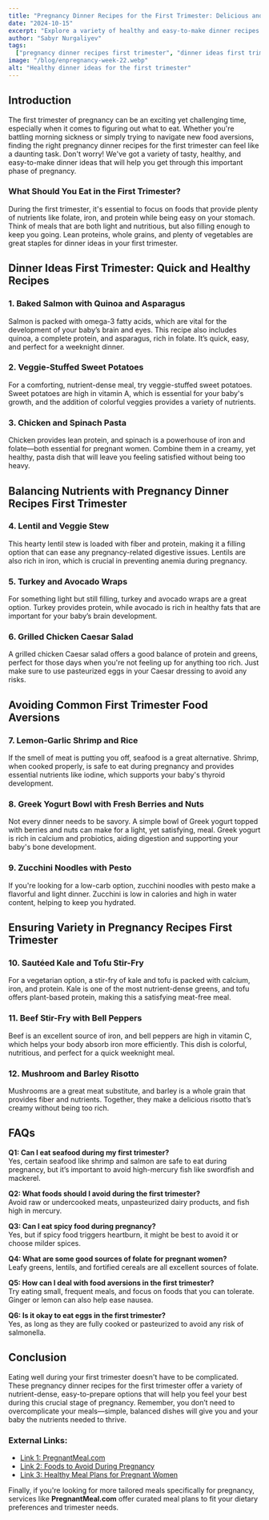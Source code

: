 ```yaml
---
title: "Pregnancy Dinner Recipes for the First Trimester: Delicious and Easy Ideas"
date: "2024-10-15"
excerpt: "Explore a variety of healthy and easy-to-make dinner recipes for the first trimester of pregnancy, ensuring a balanced diet that meets nutritional needs."
author: "Sabyr Nurgaliyev"
tags:
  ["pregnancy dinner recipes first trimester", "dinner ideas first trimester", "pregnancy recipes first trimester"]
image: "/blog/enpregnancy-week-22.webp"
alt: "Healthy dinner ideas for the first trimester"
---
```


## Introduction

The first trimester of pregnancy can be an exciting yet challenging time, especially when it comes to figuring out what to eat. Whether you're battling morning sickness or simply trying to navigate new food aversions, finding the right pregnancy dinner recipes for the first trimester can feel like a daunting task. Don't worry! We've got a variety of tasty, healthy, and easy-to-make dinner ideas that will help you get through this important phase of pregnancy.

### What Should You Eat in the First Trimester?

During the first trimester, it's essential to focus on foods that provide plenty of nutrients like folate, iron, and protein while being easy on your stomach. Think of meals that are both light and nutritious, but also filling enough to keep you going. Lean proteins, whole grains, and plenty of vegetables are great staples for dinner ideas in your first trimester.


## Dinner Ideas First Trimester: Quick and Healthy Recipes

### 1. Baked Salmon with Quinoa and Asparagus

Salmon is packed with omega-3 fatty acids, which are vital for the development of your baby’s brain and eyes. This recipe also includes quinoa, a complete protein, and asparagus, rich in folate. It’s quick, easy, and perfect for a weeknight dinner.

### 2. Veggie-Stuffed Sweet Potatoes

For a comforting, nutrient-dense meal, try veggie-stuffed sweet potatoes. Sweet potatoes are high in vitamin A, which is essential for your baby's growth, and the addition of colorful veggies provides a variety of nutrients.

### 3. Chicken and Spinach Pasta

Chicken provides lean protein, and spinach is a powerhouse of iron and folate—both essential for pregnant women. Combine them in a creamy, yet healthy, pasta dish that will leave you feeling satisfied without being too heavy.


## Balancing Nutrients with Pregnancy Dinner Recipes First Trimester

### 4. Lentil and Veggie Stew

This hearty lentil stew is loaded with fiber and protein, making it a filling option that can ease any pregnancy-related digestive issues. Lentils are also rich in iron, which is crucial in preventing anemia during pregnancy.

### 5. Turkey and Avocado Wraps

For something light but still filling, turkey and avocado wraps are a great option. Turkey provides protein, while avocado is rich in healthy fats that are important for your baby’s brain development.

### 6. Grilled Chicken Caesar Salad

A grilled chicken Caesar salad offers a good balance of protein and greens, perfect for those days when you're not feeling up for anything too rich. Just make sure to use pasteurized eggs in your Caesar dressing to avoid any risks.


## Avoiding Common First Trimester Food Aversions

### 7. Lemon-Garlic Shrimp and Rice

If the smell of meat is putting you off, seafood is a great alternative. Shrimp, when cooked properly, is safe to eat during pregnancy and provides essential nutrients like iodine, which supports your baby's thyroid development.

### 8. Greek Yogurt Bowl with Fresh Berries and Nuts

Not every dinner needs to be savory. A simple bowl of Greek yogurt topped with berries and nuts can make for a light, yet satisfying, meal. Greek yogurt is rich in calcium and probiotics, aiding digestion and supporting your baby's bone development.

### 9. Zucchini Noodles with Pesto

If you're looking for a low-carb option, zucchini noodles with pesto make a flavorful and light dinner. Zucchini is low in calories and high in water content, helping to keep you hydrated.


## Ensuring Variety in Pregnancy Recipes First Trimester

### 10. Sautéed Kale and Tofu Stir-Fry

For a vegetarian option, a stir-fry of kale and tofu is packed with calcium, iron, and protein. Kale is one of the most nutrient-dense greens, and tofu offers plant-based protein, making this a satisfying meat-free meal.

### 11. Beef Stir-Fry with Bell Peppers

Beef is an excellent source of iron, and bell peppers are high in vitamin C, which helps your body absorb iron more efficiently. This dish is colorful, nutritious, and perfect for a quick weeknight meal.

### 12. Mushroom and Barley Risotto

Mushrooms are a great meat substitute, and barley is a whole grain that provides fiber and nutrients. Together, they make a delicious risotto that’s creamy without being too rich.


## FAQs

**Q1: Can I eat seafood during my first trimester?**  
Yes, certain seafood like shrimp and salmon are safe to eat during pregnancy, but it’s important to avoid high-mercury fish like swordfish and mackerel.

**Q2: What foods should I avoid during the first trimester?**  
Avoid raw or undercooked meats, unpasteurized dairy products, and fish high in mercury.

**Q3: Can I eat spicy food during pregnancy?**  
Yes, but if spicy food triggers heartburn, it might be best to avoid it or choose milder spices.

**Q4: What are some good sources of folate for pregnant women?**  
Leafy greens, lentils, and fortified cereals are all excellent sources of folate.

**Q5: How can I deal with food aversions in the first trimester?**  
Try eating small, frequent meals, and focus on foods that you can tolerate. Ginger or lemon can also help ease nausea.

**Q6: Is it okay to eat eggs in the first trimester?**  
Yes, as long as they are fully cooked or pasteurized to avoid any risk of salmonella.


## Conclusion

Eating well during your first trimester doesn't have to be complicated. These pregnancy dinner recipes for the first trimester offer a variety of nutrient-dense, easy-to-prepare options that will help you feel your best during this crucial stage of pregnancy. Remember, you don’t need to overcomplicate your meals—simple, balanced dishes will give you and your baby the nutrients needed to thrive.

### External Links:
- [Link 1: PregnantMeal.com](https://www.pregnantmeal.com/)
- [Link 2: Foods to Avoid During Pregnancy](https://www.mayoclinic.org/healthy-lifestyle/pregnancy-week-by-week/in-depth/pregnancy-nutrition/art-20045082)
- [Link 3: Healthy Meal Plans for Pregnant Women](https://www.eatright.org/health/pregnancy/prenatal-wellness)

Finally, if you're looking for more tailored meals specifically for pregnancy, services like **PregnantMeal.com** offer curated meal plans to fit your dietary preferences and trimester needs.
